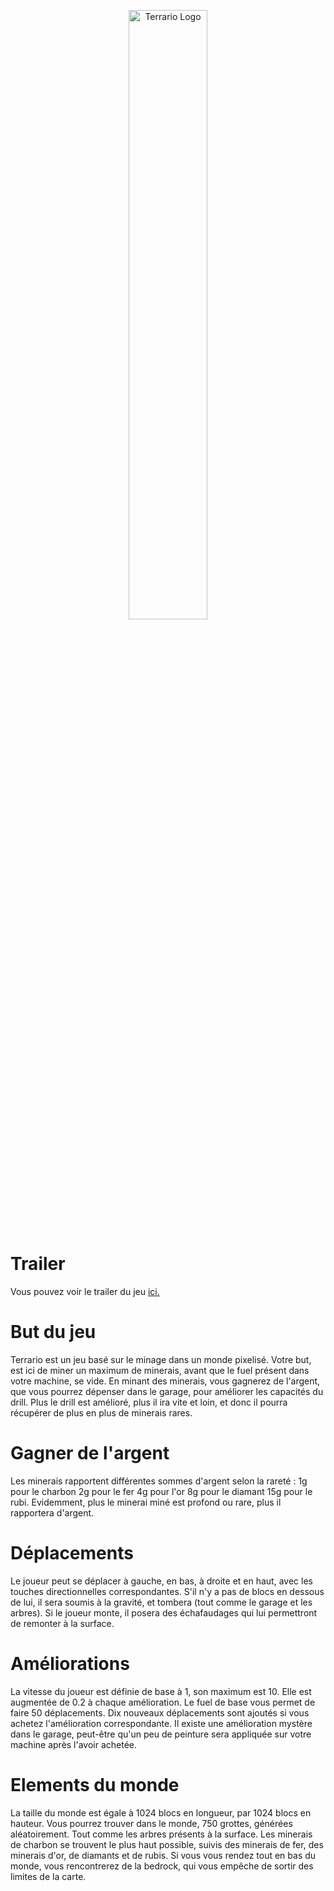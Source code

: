 <p align="center">
  <img src="https://github.com/MaitreRenard18/Terrario/blob/main/Logo.png" alt="Terrario Logo" width="50%">
</p>

# Trailer
Vous pouvez voir le trailer du jeu <a href="https://streamable.com/rnrf5f">ici.</a>


# But du jeu

Terrario est un jeu basé sur le minage dans un monde pixelisé. Votre but, est ici de miner un maximum de minerais, avant que le fuel présent dans votre machine, se vide. En minant des minerais, vous gagnerez de l'argent, que vous pourrez dépenser dans le garage, pour améliorer les capacités du drill. Plus le drill est amélioré, plus il ira vite et loin, et donc il pourra récupérer de plus en plus de minerais rares.

# Gagner de l'argent

Les minerais rapportent différentes sommes d'argent selon la rareté : 1g pour le charbon 2g pour le fer 4g pour l'or 8g pour le diamant 15g pour le rubi. Evidemment, plus le minerai miné est profond ou rare, plus il rapportera d'argent.

# Déplacements

Le joueur peut se déplacer à gauche, en bas, à droite et en haut, avec les touches directionnelles correspondantes. S'il n'y a pas de blocs en dessous de lui, il sera soumis à la gravité, et tombera (tout comme le garage et les arbres). Si le joueur monte, il posera des échafaudages qui lui permettront de remonter à la surface.

# Améliorations

La vitesse du joueur est définie de base à 1, son maximum est 10. Elle est augmentée de 0.2 à chaque amélioration. Le fuel de base vous permet de faire 50 déplacements. Dix nouveaux déplacements sont ajoutés si vous achetez l'amélioration correspondante. Il existe une amélioration mystère dans le garage, peut-être qu'un peu de peinture sera appliquée sur votre machine après l'avoir achetée.

# Elements du monde

La taille du monde est égale à 1024 blocs en longueur, par 1024 blocs en hauteur. Vous pourrez trouver dans le monde, 750 grottes, générées aléatoirement. Tout comme les arbres présents à la surface. Les minerais de charbon se trouvent le plus haut possible, suivis des minerais de fer, des minerais d'or, de diamants et de rubis. Si vous vous rendez tout en bas du monde, vous rencontrerez de la bedrock, qui vous empêche de sortir des limites de la carte.
